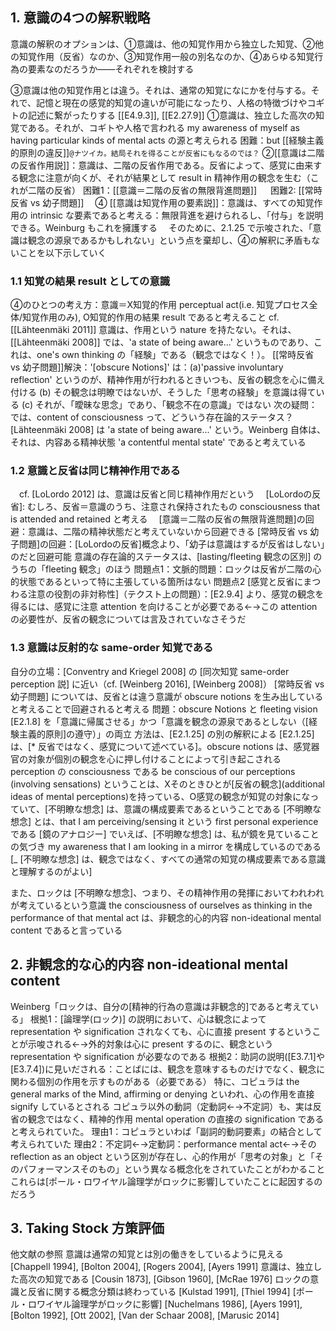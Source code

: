 

## 1. 意識の4つの解釈戦略

 意識の解釈のオプションは、①意識は、他の知覚作用から独立した知覚、②他の知覚作用（反省）なのか、③知覚作用一般の別名なのか、④あらゆる知覚行為の要素なのだろうか——それぞれを検討する

 ③意識は他の知覚作用とは違う。それは、通常の知覚になにかを付与する。それで、記憶と現在の感覚的知覚の違いが可能になったり、人格の特徴づけやコギトの記述に繋がったりする [[E4.9.3]], [[E2.27.9]]
 ①意識は、独立した高次の知覚である。それが、コギトや人格で言われる my awareness of myself as having particular kinds of mental acts の源と考えられる
 	困難：but [[経験主義的原則の違反]]`@ナツイカ。結局それを得ることが反省にもなるのでは？`
 ②[[意識は二階の反省作用説]]：意識は、二階の反省作用である。反省によって、感覚に由来する観念に注意が向くが、それが結果として result in 精神作用の観念を生む（これが二階の反省）
 	困難1：[[意識＝二階の反省の無限背進問題]]
　	困難2: [[常時反省 vs 幼子問題]]
　④ [[意識は知覚作用の要素説]]：意識は、すべての知覚作用の intrinsic な要素であると考える：無限背進を避けられるし、「付与」を説明できる。Weinburg もこれを擁護する
　そのために、2.1.25 で示唆された、「意識は観念の源泉であるかもしれない」という点を棄却し、④の解釈に矛盾もないことを以下示していく

### 1.1 知覚の結果 result としての意識

 ④のひとつの考え方：意識＝X知覚的作用 perceptual act(i.e. 知覚プロセス全体/知覚作用のみ), O知覚的作用の結果 result であると考えること cf. [[Lähteenmäki 2011]]
 意識は、作用という nature を持たない。それは、[[Lähteenmäki 2008]] では、'a state of being aware...' というものであり、これは、one's own thinking の「経験」である（観念ではなく！）。
 [[常時反省 vs 幼子問題]]解決：'[obscure Notions]' は：(a)'passive involuntary reflection' というのが、精神作用が行われるときいつも、反省の観念を心に備え付ける (b) その観念は明瞭ではないが、そうした「思考の経験」を意識は得ている (c) それが、「曖昧な思念」であり、「観念不在の意識」ではない
 次の疑問：では、content of consciousness って、どういう存在論的ステータス？
 	[Lähteenmäki 2008] は 'a state of being aware...' という。Weinberg 自体は、それは、内容ある精神状態 'a contentful mental state' であると考えている

### 1.2 意識と反省は同じ精神作用である

　cf. [LoLordo 2012] は、意識は反省と同じ精神作用だという
　[LoLordoの反省]: むしろ、反省＝意識のうち、注意され保持されたもの consciousness that is attended and retained と考える
　[意識＝二階の反省の無限背進問題]の回避：意識は、二階の精神状態だと考えていないから回避できる
 [常時反省 vs 幼子問題]の回避：[LoLordoの反省]概念より、「幼子は意識はするが反省はしない」のだと回避可能
 意識の存在論的ステータスは、[lasting/fleeting 観念の区別] のうちの「fleeting 観念」のほう
 問題点1：文脈的問題：ロックは反省が二階の心的状態であるといって特に主張している箇所はない
 問題点2 [感覚と反省にまつわる注意の役割の非対称性]（テクスト上の問題）：[E2.9.4] より、感覚の観念を得るには、感覚に注意 attention を向けることが必要である←→この attention の必要性が、反省の観念については言及されていなさそうだ

### 1.3 意識は反射的な same-order 知覚である
 自分の立場：[Conventry and Kriegel 2008] の [同次知覚 same-order perception 説] に近い（cf. [Weinberg 2016], [Weinberg 2008]）
 [常時反省 vs 幼子問題] については、反省とは違う意識が obscure notions を生み出していると考えることで回避されると考える
 問題：obscure Notions と fleeting vision [E2.1.8] を「意識に帰属させる」かつ「意識を観念の源泉であるとしない（[経験主義的原則]の遵守）」の両立
 方法は、[E2.1.25] の別の解釈による
 [E2.1.25] は、[* 反省ではなく、感覚について述べている]。obscure notions は、感覚器官の対象が個別の観念を心に押し付けることによって引き起こされる perception の consciousness である
 be conscious of our perceptions (involving sensations) ということは、Xそのときひとが[反省の観念](additional ideas of mental perceptions)を持っている、O感覚の観念が知覚の対象になっていて、[不明瞭な想念] は、意識の構成要素であるということである
 [不明瞭な想念] とは、that I am perceiving/sensing it という first personal experience である
 [鏡のアナロジー] でいえば、[不明瞭な想念] は、私が鏡を見ていることの気づき  my awareness that I am looking in a mirror を構成しているのである
 [_ [不明瞭な想念] は、観念ではなく、すべての通常の知覚の構成要素である意識と理解するのがよい]

 また、ロックは [不明瞭な想念]、つまり、その精神作用の発揮においてわれわれが考えているという意識 the consciousness of ourselves as thinking in the performance of that mental act は、非観念的心的内容 non-ideational mental content であると言っている

## 2. 非観念的な心的内容 non-ideational mental content
 Weinberg「ロックは、自分の[精神的行為の意識は非観念的]であると考えている」
 根拠1：[論理学(ロック)] の説明において、心は観念によって representation や signification されなくても、心に直接 present するということが示唆される←→外的対象は心に present するのに、観念という representation や signification が必要なのである 
 根拠2：助詞の説明([E3.7.1]や[E3.7.4])に見いだされる：ことばには、観念を意味するものだけでなく、観念に関わる個別の作用を示すものがある（必要である）
 特に、コピュラは the general marks of the Mind, affirming or denying といわれ、心の作用を直接 signify しているとされる
 コピュラ以外の動詞（定動詞←→不定詞）も、実は反省の観念ではなく、精神的作用 mental operation の直接の signification であると考えられていた。
 理由1：コピュラといわば「副詞的動詞要素」の結合として考えられていた
 理由2：不定詞←→定動詞：performance mental act←→そのreflection as an object という区別が存在し、心的作用が「思考の対象」と「そのパフォーマンスそのもの」という異なる概念化をされていたことがわかること
 これらは[ポール・ロワイヤル論理学がロックに影響]していたことに起因するのだろう 

## 3. Taking Stock 方策評価


他文献の参照
 意識は通常の知覚とは別の働きをしているように見える [Chappell 1994], [Bolton 2004], [Rogers 2004], [Ayers 1991]
 意識は、独立した高次の知覚である [Cousin 1873], [Gibson 1960], [McRae 1976]
 ロックの意識と反省に関する概念分類は終わっている [Kulstad 1991], [Thiel 1994]
 [ポール・ロワイヤル論理学がロックに影響]  [Nuchelmans 1986], [Ayers 1991], [Bolton 1992], [Ott 2002], [Van der Schaar 2008], [Marusic 2014]
